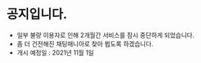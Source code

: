 # 공지입니다.

* 일부 불량 이용자로 인해 2개월간 서비스를 잠시 중단하게 되었습니다.
* 좀 더 건전해진 채팅매니아로 찾아 뵙도록 하겠습니다.
* 개시 예정일 : 2021년 11월 1일
